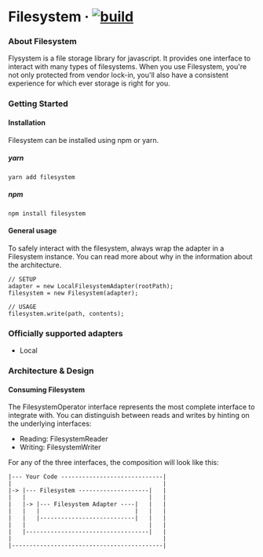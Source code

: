 # Filesystem &middot; [![build][build-badge]][build]

[build-badge]: https://img.shields.io/github/actions/workflow/status/ihsan-ofluoglu/filesystem/test.yml?branch=main&style=square
[build]: https://github.com/ihsan-ofluoglu/filesystem/actions/workflows/test.yml

### About Filesystem

Flysystem is a file storage library for javascript. It provides one interface to interact with many types of filesystems. When you use Filesystem, you're not only protected from vendor lock-in, you'll also have a consistent experience for which ever storage is right for you.

### Getting Started


#### Installation

Filesystem can be installed using npm or yarn.

##### yarn

```yarn
yarn add filesystem
```

##### npm

```npm
npm install filesystem
```

#### General usage

To safely interact with the filesystem, always wrap the adapter in a Filesystem instance. You can read more about why in the information about the architecture.

```
// SETUP
adapter = new LocalFilesystemAdapter(rootPath);
filesystem = new Filesystem(adapter);

// USAGE
filesystem.write(path, contents);
```

### Officially supported adapters

- Local


### Architecture & Design

#### Consuming Filesystem

The FilesystemOperator interface represents the most complete interface to integrate with. You can distinguish between reads and writes by hinting on the underlying interfaces:

- Reading: FilesystemReader
- Writing: FilesystemWriter

For any of the three interfaces, the composition will look like this:

```
|--- Your Code -----------------------------|
|                                           |
|-> |--- Filesystem --------------------|   |
|   |                                   |   |
|   |-> |--- Filesystem Adapter ----|   |   |
|   |   |                           |   |   |
|   |   |---------------------------|   |   |
|   |                                   |   |
|   |-----------------------------------|   |
|                                           |
|-------------------------------------------|
```
